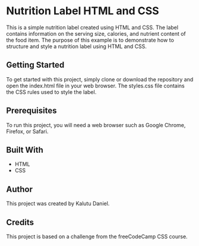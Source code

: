 # Nutrition Label HTML and CSS
This is a simple nutrition label created using HTML and CSS. The label contains information on the serving size, calories, and nutrient content of the food item. The purpose of this example is to demonstrate how to structure and style a nutrition label using HTML and CSS.

## Getting Started
To get started with this project, simply clone or download the repository and open the index.html file in your web browser. The styles.css file contains the CSS rules used to style the label.

## Prerequisites
To run this project, you will need a web browser such as Google Chrome, Firefox, or Safari.

## Built With
- HTML
- CSS

## Author
This project was created by Kalutu Daniel.

## Credits
This project is based on a challenge from the freeCodeCamp CSS course.



